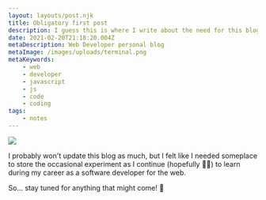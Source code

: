 ```yaml
---
layout: layouts/post.njk
title: Obligatory first post
description: I guess this is where I write about the need for this blog... 🤔
date: 2021-02-20T21:18:20.004Z
metaDescription: Web Developer personal blog
metaImage: /images/uploads/terminal.png
metaKeywords:
    - web
    - developer
    - javascript
    - js
    - code
    - coding
tags:
    - notes
---
```


![](/images/uploads/terminal.png)

I probably won't update this blog as much, but I felt like I needed someplace to store the occasional experiment as I continue (hopefully 🤞🏻) to learn during my career as a software developer for the web.

So... stay tuned for anything that might come! 🚀
